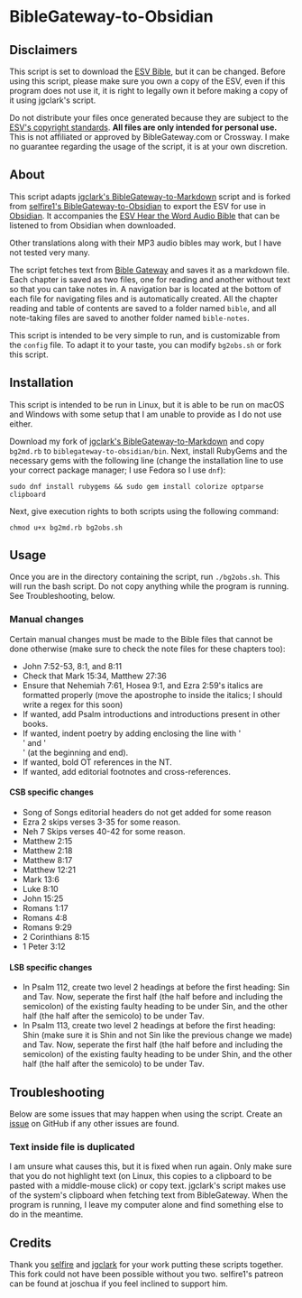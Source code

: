 # BibleGateway-to-Obsidian

## Disclaimers

This script is set to download the [ESV Bible](https://www.esv.org/translation/), but it can be changed. Before using this script, please make sure you own a copy of the ESV, even if this program does not use it, it is right to legally own it before making a copy of it using jgclark's script.

Do not distribute your files once generated because they are subject to the [ESV's copyright standards](https://www.crossway.org/permissions/). **All files are only intended for personal use.** This is not affiliated or approved by BibleGateway.com or Crossway. I make no guarantee regarding the usage of the script, it is at your own discretion.

## About

This script adapts [jgclark's BibleGateway-to-Markdown](https://github.com/jgclark/BibleGateway-to-Markdown) script and is forked from [selfire1's BibleGateway-to-Obsidian](https://github.com/selfire1/BibleGateway-to-Obsidian) to export the ESV for use in [Obsidian](https://obsidian.md/). It accompanies the [ESV Hear the Word Audio Bible](https://www.crossway.org/bibles/esv-hear-the-word-audio-bible-610-dl/) that can be listened to from Obsidian when downloaded.

Other translations along with their MP3 audio bibles may work, but I have not tested very many.

The script fetches text from [Bible Gateway](https://www.biblegateway.com/) and saves it as a markdown file. Each chapter is saved as two files, one for reading and another without text so that you can take notes in. A navigation bar is located at the bottom of each file for navigating files and is automatically created. All the chapter reading and table of contents are saved to a folder named `bible`, and all note-taking files are saved to another folder named `bible-notes`.

This script is intended to be very simple to run, and is customizable from the `config` file. To adapt it to your taste, you can modify `bg2obs.sh` or fork this script.

## Installation

This script is intended to be run in Linux, but it is able to be run on macOS and Windows with some setup that I am unable to provide as I do not use either.

Download my fork of [jgclark's BibleGateway-to-Markdown](https://github.com/prestonharberts/biblegateway-to-markdown) and copy `bg2md.rb` to `biblegateway-to-obsidian/bin`. Next, install RubyGems and the necessary gems with the following line (change the installation line to use your correct package manager; I use Fedora so I use `dnf`):

```
sudo dnf install rubygems && sudo gem install colorize optparse clipboard
```

Next, give execution rights to both scripts using the following command:

```
chmod u+x bg2md.rb bg2obs.sh
```

## Usage

Once you are in the directory containing the script, run `./bg2obs.sh`. This will run the bash script. Do not copy anything while the program is running. See Troubleshooting, below.

### Manual changes

Certain manual changes must be made to the Bible files that cannot be done otherwise (make sure to check the note files for these chapters too):

- John 7:52-53, 8:1, and 8:11
- Check that Mark 15:34, Matthew 27:36
- Ensure that Nehemiah 7:61, Hosea 9:1, and Ezra 2:59's italics are formatted properly (move the apostrophe to inside the italics; I should write a regex for this soon)
- If wanted, add Psalm introductions and introductions present in other books.
- If wanted, indent poetry by adding enclosing the line with '<div classs="poetry">' and '</div>' (at the beginning and end).
- If wanted, bold OT references in the NT.
- If wanted, add editorial footnotes and cross-references.

#### CSB specific changes

- Song of Songs editorial headers do not get added for some reason
- Ezra 2 skips verses 3-35 for some reason.
- Neh 7 Skips verses 40-42 for some reason.
- Matthew 2:15
- Matthew 2:18
- Matthew 8:17
- Matthew 12:21
- Mark 13:6
- Luke 8:10
- John 15:25
- Romans 1:17
- Romans 4:8
- Romans 9:29
- 2 Corinthians 8:15
- 1 Peter 3:12

#### LSB specific changes

- In Psalm 112, create two level 2 headings at before the first heading: Sin and Tav. Now, seperate the first half (the half before and including the semicolon) of the existing faulty heading to be under Sin, and the other half (the half after the semicolo) to be under Tav.
- In Psalm 113, create two level 2 headings at before the first heading: Shin (make sure it is Shin and not Sin like the previous change we made) and Tav. Now, seperate the first half (the half before and including the semicolon) of the existing faulty heading to be under Shin, and the other half (the half after the semicolo) to be under Tav.

## Troubleshooting

Below are some issues that may happen when using the script. Create an [issue](https://github.com/prestonharberts/biblegateway-to-obsidian/issues) on GitHub if any other issues are found.

### Text inside file is duplicated

I am unsure what causes this, but it is fixed when run again. Only make sure that you do not highlight text (on Linux, this copies to a clipboard to be pasted with a middle-mouse click) or copy text. jgclark's script makes use of the system's clipboard when fetching text from BibleGateway. When the program is running, I leave my computer alone and find something else to do in the meantime.

## Credits

Thank you [selfire](https://github.com/selfire1) and [jgclark](https://github.com/jgclark) for your work putting these scripts together. This fork could not have been possible without you two. selfire1's patreon can be found at joschua if you feel inclined to support him.
